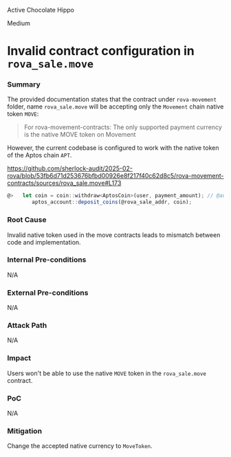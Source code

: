 Active Chocolate Hippo

Medium

# Invalid contract configuration in `rova_sale.move`

### Summary

The provided documentation states that the contract under `rova-movement` folder, name `rova_sale.move` will be accepting only the `Movement` chain native token `MOVE`:

> For rova-movement-contracts: The only supported payment currency is the native MOVE token on Movement


However, the current codebase is configured to work with the native token of the Aptos chain `APT`.

https://github.com/sherlock-audit/2025-02-rova/blob/53fb6d71d253676bfbd00926e8f217f40c62d8c5/rova-movement-contracts/sources/rova_sale.move#L173

```javascript
@>   let coin = coin::withdraw<AptosCoin>(user, payment_amount); // @audit - this is not the MOVE token
        aptos_account::deposit_coins(@rova_sale_addr, coin);
```

### Root Cause

Invalid native token used in the move contracts leads to mismatch between code and implementation.

### Internal Pre-conditions

N/A

### External Pre-conditions

N/A

### Attack Path

N/A

### Impact

Users won't be able to use the native `MOVE` token in the `rova_sale.move` contract.

### PoC

N/A

### Mitigation

Change the accepted native currency to `MoveToken`.
